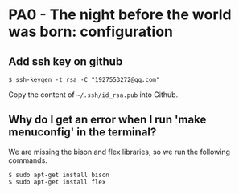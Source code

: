 # PA0 - The night before the world was born: configuration

## Add ssh key on github

```shell
$ ssh-keygen -t rsa -C "1927553272@qq.com"
```

Copy the content of `~/.ssh/id_rsa.pub` into Github.

## Why do I get an error when I run 'make menuconfig' in the terminal?

We are missing the bison and flex libraries, so we run the following commands.

```shell
$ sudo apt-get install bison
$ sudo apt-get install flex
```
